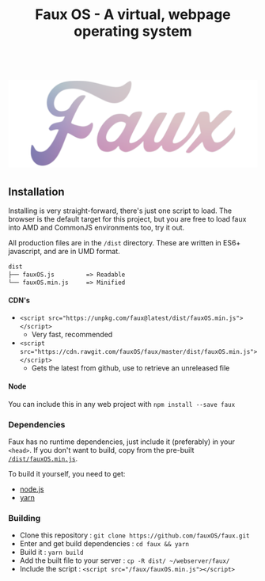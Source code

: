 <h1 align="center">
  Faux OS - A virtual, webpage operating system
  <hr style="opacity: 0; height: 25px">
  <img src="./faux.png" title="Faux" alt="Faux OS Logo">
</h1>


## Installation

Installing is very straight-forward, there's just one script to load.
The browser is the default target for this project, but you are free
to load faux into AMD and CommonJS environments too, try it out.

All production files are in the `/dist` directory.
These are written in ES6+ javascript, and are in UMD format.

```
dist
├── fauxOS.js         => Readable
└── fauxOS.min.js     => Minified
```

#### CDN's

+ `<script src="https://unpkg.com/faux@latest/dist/fauxOS.min.js"></script>`
  - Very fast, recommended
+ `<script src="https://cdn.rawgit.com/fauxOS/faux/master/dist/fauxOS.min.js"></script>`
  - Gets the latest from github, use to retrieve an unreleased file

#### Node

You can include this in any web project with `npm install --save faux`

### Dependencies

Faux has no runtime dependencies, just include it (preferably) in your `<head>`.
If you don't want to build, copy from the pre-built
[`/dist/fauxOS.min.js`](https://raw.githubusercontent.com/fauxOS/faux/master/dist/fauxOS.min.js).

To build it yourself, you need to get:
+ [node.js](https://nodejs.org/en/download/)
+ [yarn](https://www.npmjs.com/package/yarn)

### Building

+ Clone this repository : `git clone https://github.com/fauxOS/faux.git`
+ Enter and get build dependencies : `cd faux && yarn`
+ Build it : `yarn build`
+ Add the built file to your server : `cp -R dist/ ~/webserver/faux/`
+ Include the script : `<script src="/faux/fauxOS.min.js"></script>`